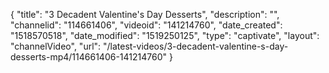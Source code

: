 {
    "title": "3 Decadent Valentine's Day Desserts",
    "description": "",
    "channelid": "114661406",
    "videoid": "141214760",
    "date_created": "1518570518",
    "date_modified": "1519250125",
    "type": "captivate",
    "layout": "channelVideo",
    "url": "\/latest-videos\/3-decadent-valentine-s-day-desserts-mp4\/114661406-141214760"
}